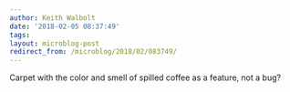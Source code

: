 ```yaml
---
author: Keith Walbolt
date: '2018-02-05 08:37:49'
tags:
layout: microblog-post
redirect_from: /microblog/2018/02/083749/
---
```


Carpet with the color and smell of spilled coffee as a feature, not a bug?
